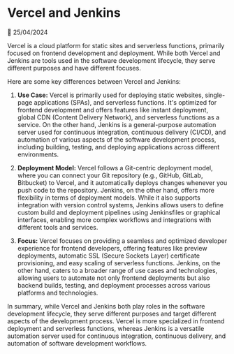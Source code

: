 # Vercel and Jenkins

📅 25/04/2024

Vercel is a cloud platform for static sites and serverless functions, primarily focused on frontend development and deployment. While both Vercel and Jenkins are tools used in the software development lifecycle, they serve different purposes and have different focuses.

Here are some key differences between Vercel and Jenkins:

1. **Use Case:** Vercel is primarily used for deploying static websites, single-page applications (SPAs), and serverless functions. It's optimized for frontend development and offers features like instant deployment, global CDN (Content Delivery Network), and serverless functions as a service. On the other hand, Jenkins is a general-purpose automation server used for continuous integration, continuous delivery (CI/CD), and automation of various aspects of the software development process, including building, testing, and deploying applications across different environments.

2. **Deployment Model:** Vercel follows a Git-centric deployment model, where you can connect your Git repository (e.g., GitHub, GitLab, Bitbucket) to Vercel, and it automatically deploys changes whenever you push code to the repository. Jenkins, on the other hand, offers more flexibility in terms of deployment models. While it also supports integration with version control systems, Jenkins allows users to define custom build and deployment pipelines using Jenkinsfiles or graphical interfaces, enabling more complex workflows and integrations with different tools and services.

3. **Focus:** Vercel focuses on providing a seamless and optimized developer experience for frontend developers, offering features like preview deployments, automatic SSL (Secure Sockets Layer) certificate provisioning, and easy scaling of serverless functions. Jenkins, on the other hand, caters to a broader range of use cases and technologies, allowing users to automate not only frontend deployments but also backend builds, testing, and deployment processes across various platforms and technologies.

In summary, while Vercel and Jenkins both play roles in the software development lifecycle, they serve different purposes and target different aspects of the development process. Vercel is more specialized in frontend deployment and serverless functions, whereas Jenkins is a versatile automation server used for continuous integration, continuous delivery, and automation of software development workflows.